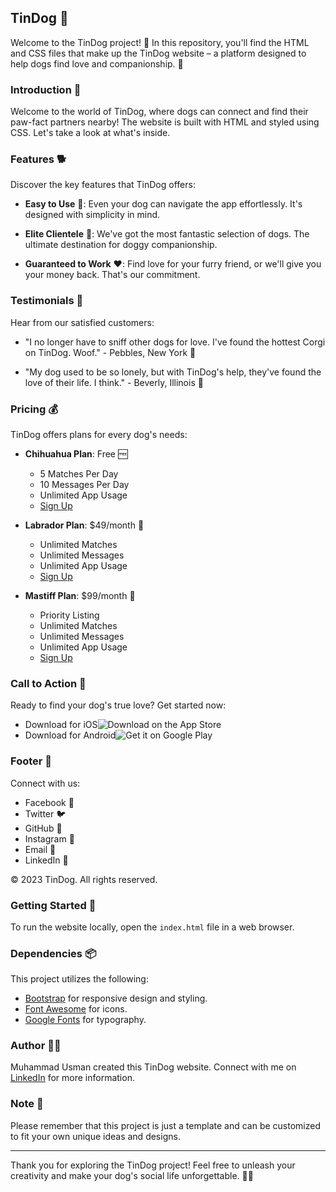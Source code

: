 ## TinDog 🐶

Welcome to the TinDog project! 🎉 In this repository, you'll find the HTML and CSS files that make up the TinDog website – a platform designed to help dogs find love and companionship. 🐾

### Introduction 👋

Welcome to the world of TinDog, where dogs can connect and find their paw-fact partners nearby! The website is built with HTML and styled using CSS. Let's take a look at what's inside.

### Features 🐕

Discover the key features that TinDog offers:

- **Easy to Use** 🐾: Even your dog can navigate the app effortlessly. It's designed with simplicity in mind.

- **Elite Clientele** 🐶: We've got the most fantastic selection of dogs. The ultimate destination for doggy companionship.

- **Guaranteed to Work** ❤️: Find love for your furry friend, or we'll give you your money back. That's our commitment.

### Testimonials 🐾

Hear from our satisfied customers:

- "I no longer have to sniff other dogs for love. I've found the hottest Corgi on TinDog. Woof." - Pebbles, New York 🗽

- "My dog used to be so lonely, but with TinDog's help, they've found the love of their life. I think." - Beverly, Illinois 🌆

### Pricing 💰

TinDog offers plans for every dog's needs:

- **Chihuahua Plan**: Free 🆓
  - 5 Matches Per Day
  - 10 Messages Per Day
  - Unlimited App Usage
  - [Sign Up](#)

- **Labrador Plan**: $49/month 💸
  - Unlimited Matches
  - Unlimited Messages
  - Unlimited App Usage
  - [Sign Up](#)

- **Mastiff Plan**: $99/month 💎
  - Priority Listing
  - Unlimited Matches
  - Unlimited Messages
  - Unlimited App Usage
  - [Sign Up](#)

### Call to Action 📢

Ready to find your dog's true love? Get started now:

- Download for iOS![Download on the App Store](images/apple-download.png)
- Download for Android![Get it on Google Play](images/google-play-download.png)

### Footer 🦴

Connect with us:

- Facebook 📘
- Twitter 🐦
- GitHub 🐾
- Instagram 📸
- Email 📧
- LinkedIn 📄

© 2023 TinDog. All rights reserved.

### Getting Started 🚀

To run the website locally, open the `index.html` file in a web browser.

### Dependencies 📦

This project utilizes the following:

- [Bootstrap](https://getbootstrap.com) for responsive design and styling.
- [Font Awesome](https://fontawesome.com) for icons.
- [Google Fonts](https://fonts.google.com) for typography.

### Author 🧑‍💻

Muhammad Usman created this TinDog website. Connect with me on [LinkedIn](https://www.linkedin.com/in/muhammad-usman-a04a71195/) for more information.

### Note 📝

Please remember that this project is just a template and can be customized to fit your own unique ideas and designs.

---

Thank you for exploring the TinDog project! Feel free to unleash your creativity and make your dog's social life unforgettable. 🐶🌟
